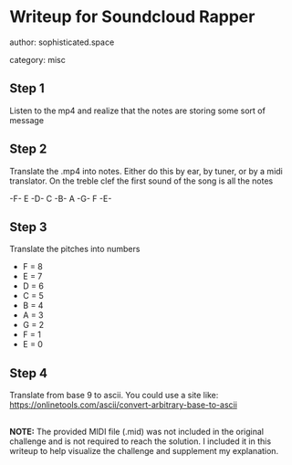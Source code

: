 # Writeup for Soundcloud Rapper

author: sophisticated.space

category: misc

## Step 1
Listen to the mp4 and realize that the notes are storing some sort of message

## Step 2
Translate the .mp4 into notes. Either do this by ear, by tuner, or by a midi translator. On the treble clef the first sound of the song is all the notes

-F-
 E
-D-
 C
-B-
 A 
-G-
 F
-E-

## Step 3
Translate the pitches into numbers
- F = 8
- E = 7
- D = 6
- C = 5
- B = 4
- A = 3
- G = 2
- F = 1
- E = 0

## Step 4
Translate from base 9 to ascii. You could use a site like: 
https://onlinetools.com/ascii/convert-arbitrary-base-to-ascii


##
**NOTE:** The provided MIDI file (.mid) was not included in the original challenge and is not required to reach the solution. I included it in this writeup to help visualize the challenge and supplement my explanation.
